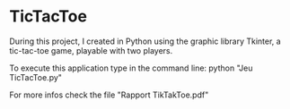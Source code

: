 # TicTacToe
During this project, I created in Python using the graphic library Tkinter, a tic-tac-toe game, playable with two players.

To execute this application type in the command line: python "Jeu TicTacToe.py"

For more infos check the file "Rapport TikTakToe.pdf"
